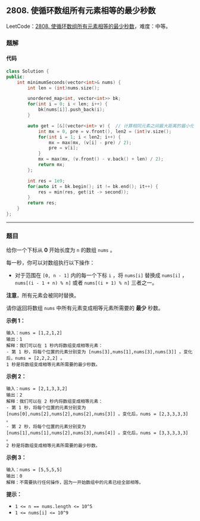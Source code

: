 ## 2808. 使循环数组所有元素相等的最少秒数

LeetCode：[2808. 使循环数组所有元素相等的最少秒数](https://leetcode.cn/problems/minimum-seconds-to-equalize-a-circular-array/)，难度：中等。

### 题解

#### 代码

```c++
class Solution {
public:
    int minimumSeconds(vector<int>& nums) {
        int len = (int)nums.size();

        unordered_map<int, vector<int>> bk;
        for(int i = 0; i < len; i++) {
            bk[nums[i]].push_back(i);
        }

        auto get = [&](vector<int> v) {  // 计算相同元素之间最大距离的最小化
            int mx = 0, pre = v.front(), len2 = (int)v.size();
            for(int i = 1; i < len2; i++) {
                mx = max(mx, (v[i] - pre) / 2);
                pre = v[i];
            }
            mx = max(mx, (v.front() - v.back() + len) / 2);
            return mx;
        };

        int res = 1e9;
        for(auto it = bk.begin(); it != bk.end(); it++) {
            res = min(res, get(it -> second));
        }
        return res;
    }
};
```



---



### 题目

给你一个下标从 **0** 开始长度为 `n` 的数组 `nums` 。

每一秒，你可以对数组执行以下操作：

- 对于范围在 `[0, n - 1]` 内的每一个下标 `i` ，将 `nums[i]` 替换成 `nums[i]` ，`nums[(i - 1 + n) % n]` 或者 `nums[(i + 1) % n]` 三者之一。

**注意**，所有元素会被同时替换。

请你返回将数组 `nums` 中所有元素变成相等元素所需要的 **最少** 秒数。

 

**示例 1：**

```
输入：nums = [1,2,1,2]
输出：1
解释：我们可以在 1 秒内将数组变成相等元素：
- 第 1 秒，将每个位置的元素分别变为 [nums[3],nums[1],nums[3],nums[3]] 。变化后，nums = [2,2,2,2] 。
1 秒是将数组变成相等元素所需要的最少秒数。
```

**示例 2：**

```
输入：nums = [2,1,3,3,2]
输出：2
解释：我们可以在 2 秒内将数组变成相等元素：
- 第 1 秒，将每个位置的元素分别变为 [nums[0],nums[2],nums[2],nums[2],nums[3]] 。变化后，nums = [2,3,3,3,3] 。
- 第 2 秒，将每个位置的元素分别变为 [nums[1],nums[1],nums[2],nums[3],nums[4]] 。变化后，nums = [3,3,3,3,3] 。
2 秒是将数组变成相等元素所需要的最少秒数。
```

**示例 3：**

```
输入：nums = [5,5,5,5]
输出：0
解释：不需要执行任何操作，因为一开始数组中的元素已经全部相等。
```

 

**提示：**

- `1 <= n == nums.length <= 10^5`
- `1 <= nums[i] <= 10^9`


